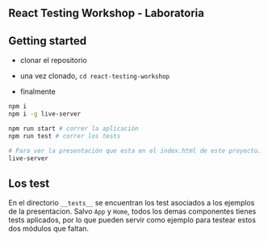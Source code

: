 ## React Testing Workshop - Laboratoria

## Getting started

- clonar el repositorio

- una vez clonado, `cd react-testing-workshop`

- finalmente

```bash
npm i
npm i -g live-server

npm run start # correr la aplicación
npm run test # correr los tests

# Para ver la presentación que esta en el index.html de este proyecto.
live-server
```

## Los test

En el directorio `__tests__` se encuentran los test asociados a los ejemplos de la presentacion. Salvo `App` y `Home`, todos los demas componentes tienes tests aplicados, por lo que pueden servir como ejemplo para testear estos dos módulos que faltan.
